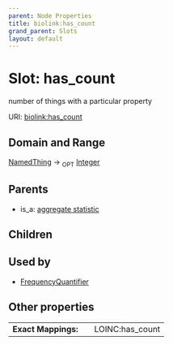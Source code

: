 ```yaml
---
parent: Node Properties
title: biolink:has_count
grand_parent: Slots
layout: default
---
```


# Slot: has_count


number of things with a particular property

URI: [biolink:has_count](https://w3id.org/biolink/vocab/has_count)

## Domain and Range

[NamedThing](NamedThing.md) ->  <sub>OPT</sub> [Integer](types/Integer.md)

## Parents

 *  is_a: [aggregate statistic](aggregate_statistic.md)

## Children


## Used by

 * [FrequencyQuantifier](FrequencyQuantifier.md)

## Other properties

|  |  |  |
| --- | --- | --- |
| **Exact Mappings:** | | LOINC:has_count |

